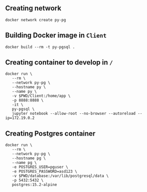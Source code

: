 ## Creating network
```
docker network create py-pg
```
## Building Docker image in `Client`
```
docker build --rm -t py-pgsql .
```
## Creating container to develop in `/`
```
docker run \
   --rm \
   --network py-pg \
   --hostname py \
   --name py \
   -v $PWD/Client:/home/app \
   -p 8888:8888 \
   -it \
   py-pgsql \
   jupyter notebook --allow-root --no-browser --autoreload --ip=172.19.0.2
```
## Creating Postgres container
```
docker run \
   --rm \
   --network py-pg \
   --hostname pg \
   --name pg \
   -e POSTGRES_USER=pguser \
   -e POSTGRES_PASSWORD=asd123 \
   -v $PWD/database:/var/lib/postgresql/data \
   -p 5432:5432 \
   postgres:15.2-alpine
```